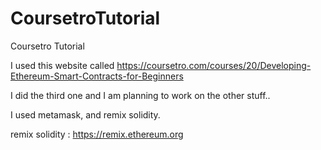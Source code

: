 # CoursetroTutorial
Coursetro Tutorial

I used this website called https://coursetro.com/courses/20/Developing-Ethereum-Smart-Contracts-for-Beginners

I did the third one and I am planning to work on the other stuff..

I used metamask, and remix solidity.

remix solidity : https://remix.ethereum.org

